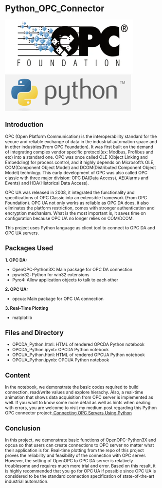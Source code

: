 # Python_OPC_Connector
<img src="images/OPC.png"><img src="images/PY.png">
## Introduction
OPC (Open Platform Communication) is the interoperability standard for the secure and reliable exchange of data in the industrial automation space and in other industries(From OPC Foundation). It was first built on the demand of integrating complex vendor specific protocol(ex: Modbus, Profibus and etc) into a standard one. OPC was once called OLE (Object Linking and Embedding) for process control, and it highly depends on Microsoft’s OLE, COM(Component Object Model) and DCOM(Distributed Component Object Model) technlogy. This early development of OPC was also called OPC classic with three major division: OPC DA(Data Access), AE(Alarms and Events) and HDA(Historical Data Access).

OPC UA was released in 2008, it integrated the functionality and specifications of OPC Classic into an extensible framework (From OPC Foundation). OPC UA not only works as reliable as OPC DA does, it also eliminates the platform restriction, comes with stronger authentication and encryption mechanism. What is the most important is, it saves time on configuration because OPC UA no longer relies on COM/DCOM.

This project uses Python language as client tool to connect to OPC DA and OPC UA servers.

## Packages Used
**1. OPC DA:**
- OpenOPC-Python3X: Main package for OPC DA connection
- pywin32: Python for win32 extensions
- Pyro4: Allow application objects to talk to each other

**2. OPC UA:**
- opcua: Main package for OPC UA connection

**3. Real-Time Plotting**
- matplotlib

## Files and Directory
- OPCDA_Python.html: HTML of rendered OPCDA Python notebook
- OPCDA_Python.ipynb: OPCDA Python notebook
- OPCUA_Python.html: HTML of rendered OPCUA Python notebook
- OPCUA_Python.ipynb: OPCUA Python notebook

## Content 
In the notebook, we demonstrate the basic codes required to build connection, read/write values and explore hierachy. Also, a real-time animation that shows data acquisition from OPC server is implemented as well. If you want to know some more detail as well as hints when dealing with errors, you are welcome to visit my medium post regarding this Python OPC connector project:<a href='https://medium.com/@burgercewu/connecting-opc-servers-using-python-b774d630acb'> Connecting OPC Servers Using Python</a>

## Conclusion
In this project, we demonstrate basic functions of OpenOPC-Python3X and opcua so that users can create connections to OPC server no matter what their application is for. Real-time plotting from the repo of this project proves the reliability and feasibility of the connection with OPC server. However, the setting of OpenOPC to OPC DA server is relatively troublesome and requires much more trial and error. Based on this result, it is highly recommended that you go for OPC UA if possible since OPC UA is considered to be the standard connection specification of state-of-the-art industrial automation.
